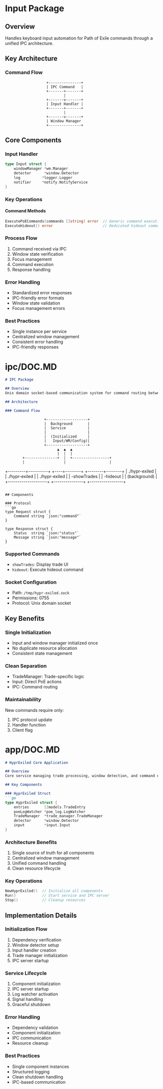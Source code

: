 # Input Package

## Overview
Handles keyboard input automation for Path of Exile commands through a unified IPC architecture.

## Key Architecture

### Command Flow
```
                   +---------------+
                   | IPC Command   |
                   +-------+-------+
                           |
                   +-------v-------+
                   | Input Handler |
                   +-------+-------+
                           |
                   +-------v-------+
                   | Window Manager
                   +---------------+
```

## Core Components

### Input Handler
```go
type Input struct {
    windowManager *wm.Manager
    detector      *window.Detector
    log          *logger.Logger
    notifier     *notify.NotifyService
}
```

### Key Operations

#### Command Methods
```go
ExecutePoECommands(commands []string) error  // Generic command execution
ExecuteHideout() error                       // Dedicated hideout command
```

### Process Flow
1. Command received via IPC
2. Window state verification
3. Focus management
4. Command execution
5. Response handling

### Error Handling
- Standardized error responses
- IPC-friendly error formats
- Window state validation
- Focus management errors

### Best Practices
- Single instance per service
- Centralized window management
- Consistent error handling
- IPC-friendly responses

# ipc/DOC.MD
```markdown
# IPC Package

## Overview
Unix domain socket-based communication system for command routing between UI and service components.

## Architecture

### Command Flow
```
                      +-------------------+
                      |  Background       |
                      |  Service          |
                      |                   |
                      |  (Initialized     |
                      |   Input/WM/Config)|
                      +-------------------+
                            ▲  ▲  ▲
                            |  |  |
            +---------------+  |  +-----------------+
            |                  |                    |
  +---------+----------+  +----+--------+  +--------+--------+
  | ./hypr-exiled      |  | ./hypr-exiled | | ./hypr-exiled   |
  | -showTrades        |  | -hideout      | | (background)    |
  +--------------------+  +---------------+ +-----------------+
```

## Components

### Protocol
```go
type Request struct {
    Command string `json:"command"`
}

type Response struct {
    Status  string `json:"status"`
    Message string `json:"message"`
}
```

### Supported Commands
- `showTrades`: Display trade UI
- `hideout`: Execute hideout command

### Socket Configuration
- Path: `/tmp/hypr-exiled.sock`
- Permissions: 0755
- Protocol: Unix domain socket

## Key Benefits

### Single Initialization
- Input and window manager initialized once
- No duplicate resource allocation
- Consistent state management

### Clean Separation
- TradeManager: Trade-specific logic
- Input: Direct PoE actions
- IPC: Command routing

### Maintainability
New commands require only:
1. IPC protocol update
2. Handler function
3. Client flag

# app/DOC.MD
```markdown
# HyprExiled Core Application

## Overview
Core service managing trade processing, window detection, and command execution through IPC.

## Key Components

### HyprExiled Struct
```go
type HyprExiled struct {
    entries       []models.TradeEntry
    poeLogWatcher *poe_log.LogWatcher
    TradeManager  *trade_manager.TradeManager
    detector      *window.Detector
    input         *input.Input
}
```

### Architecture Benefits
1. Single source of truth for all components
2. Centralized window management
3. Unified command handling
4. Clean resource lifecycle

### Key Operations
```go
NewHyprExiled()  // Initialize all components
Run()            // Start service and IPC server
Stop()           // Cleanup resources
```

## Implementation Details

### Initialization Flow
1. Dependency verification
2. Window detector setup
3. Input handler creation
4. Trade manager initialization
5. IPC server startup

### Service Lifecycle
1. Component initialization
2. IPC server startup
3. Log watcher activation
4. Signal handling
5. Graceful shutdown

### Error Handling
- Dependency validation
- Component initialization
- IPC communication
- Resource cleanup

### Best Practices
- Single component instances
- Structured logging
- Clean shutdown handling
- IPC-based communication
```
